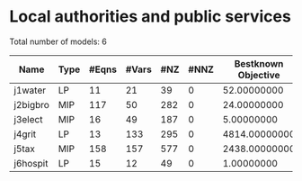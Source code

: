 #  Local authorities and public services

Total number of models:   6

| Name     | Type | #Eqns | #Vars | #NZ | #NNZ | Bestknown Objective |
|----------|------|-------|-------|-----|------|---------------------|
| j1water  | LP   | 11    | 21    | 39  | 0    | 52.00000000         |
| j2bigbro | MIP  | 117   | 50    | 282 | 0    | 24.00000000         |
| j3elect  | MIP  | 16    | 49    | 187 | 0    | 5.00000000          |
| j4grit   | LP   | 13    | 133   | 295 | 0    | 4814.00000000       |
| j5tax    | MIP  | 158   | 157   | 577 | 0    | 2438.00000000       |
| j6hospit | LP   | 15    | 12    | 49  | 0    | 1.00000000          |